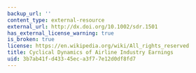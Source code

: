 ```yaml
---
backup_url: ''
content_type: external-resource
external_url: http://dx.doi.org/10.1002/sdr.1501
has_external_license_warning: true
is_broken: true
license: https://en.wikipedia.org/wiki/All_rights_reserved
title: Cyclical Dynamics of Airline Industry Earnings
uid: 3b7ab41f-d433-45ec-a3f7-7e12d0df8fd7
---
```

